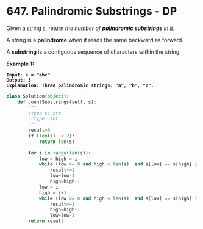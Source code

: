 # 647. Palindromic Substrings - DP

Given a string `s`, return _the number of **palindromic substrings** in it_.

A string is a **palindrome** when it reads the same backward as forward.

A **substring** is a contiguous sequence of characters within the string.

&#x20;

**Example 1:**

<pre><code><strong>Input: s = "abc"
</strong><strong>Output: 3
</strong><strong>Explanation: Three palindromic strings: "a", "b", "c".
</strong></code></pre>

```python
class Solution(object):
    def countSubstrings(self, s):
        """
        :type s: str
        :rtype: int
        """
        result=0
        if (len(s)  < 2):
            return len(s)
        
        for i in range(len(s)):
            low = high = i 
            while (low >= 0 and high < len(s)  and s[low] == s[high] ):
                result+=1
                low=low-1
                high=high+1 
            low = i
            high = i+1   
            while (low >= 0 and high < len(s)  and s[low] == s[high] ):
                result+=1                            
                high=high+1
                low=low-1        
        return result
```
